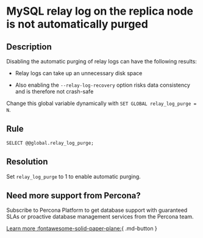# MySQL relay log on the replica node is not automatically purged

## Description

Disabling the automatic purging of relay logs can have the following results:

* Relay logs can take up an unnecessary disk space

* Also enabling the `--relay-log-recovery` option risks data consistency and is therefore not crash-safe

Change this global variable dynamically with `SET GLOBAL relay_log_purge = N`.

## Rule

`SELECT @@global.relay_log_purge;`


## Resolution

Set `relay_log_purge` to 1 to enable automatic purging.

## Need more support from Percona?

Subscribe to Percona Platform to get database support with guaranteed SLAs or proactive database management services from the Percona team.

[Learn more :fontawesome-solid-paper-plane:](https://per.co.na/subscribe){ .md-button }
